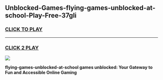 
## Unblocked-Games-flying-games-unblocked-at-school-Play-Free-37gli
<h3>
<a href="https://premium76.site?title=flying-games-unblocked-at-school&ref=23A">CLICK TO PLAY</a></h3>
<hr>

<h3>
<a href="https://premium76.site?title=flying-games-unblocked-at-school&ref=23A">CLICK 2 PLAY</a>
  
</h3>

<a href="https://premium76.site?title=flying-games-unblocked-at-school&ref=23A"><img src="https://clearcache.store/games.png"></a>


**flying-games-unblocked-at-school games unblocked: Your Gateway to Fun and Accessible Online Gaming**
